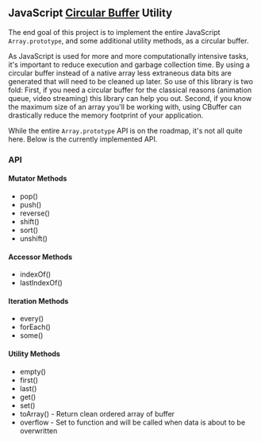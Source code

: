 ## JavaScript [Circular Buffer](http://en.wikipedia.org/wiki/Circular_buffer) Utility

The end goal of this project is to implement the entire JavaScript `Array.prototype`, and some
additional utility methods, as a circular buffer.

As JavaScript is used for more and more computationally intensive tasks, it's important to reduce
execution and garbage collection time. By using a circular buffer instead of a native array less
extraneous data bits are generated that will need to be cleaned up later. So use of this library is
two fold: First, if you need a circular buffer for the classical reasons (animation queue, video
streaming) this library can help you out. Second, if you know the maximum size of an array you'll be
working with, using CBuffer can drastically reduce the memory footprint of your application.

While the entire `Array.prototype` API is on the roadmap, it's not all quite here. Below is the
currently implemented API.


### API

#### Mutator Methods

* pop()
* push()
* reverse()
* shift()
* sort()
* unshift()

#### Accessor Methods

* indexOf()
* lastIndexOf()

#### Iteration Methods

* every()
* forEach()
* some()

#### Utility Methods

* empty()
* first()
* last()
* get()
* set()
* toArray() - Return clean ordered array of buffer
* overflow - Set to function and will be called when data is about to be overwritten
